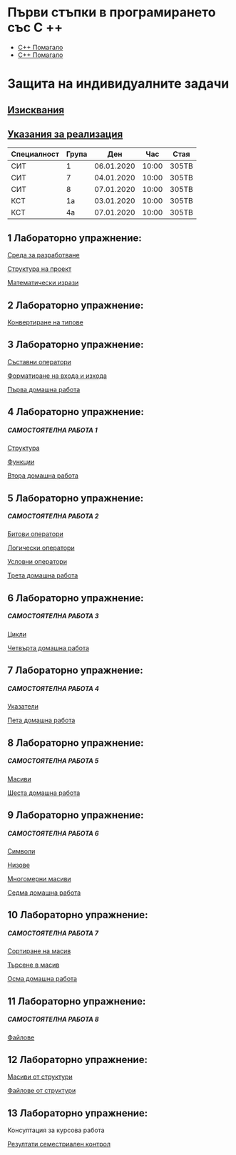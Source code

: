 # Първи стъпки в програмирането със C ++

- [C++ Помагало](https://1drv.ms/b/s!AniZF0_PR4QBj44XLHkZJXol72E2Mg?e=rFa1wU)
- [C++ Помагало](https://cpp-book.softuni.bg/)

# Защита на индивидуалните задачи

## [Изисквания](HomeWork/ExamTask.md)

## [Указания за реализация](HomeWork/Example.md)

Специалност | Група | Ден | Час | Стая |
|--|--|--|--|--|
СИТ | 1 |  06.01.2020 | 10:00 | 305ТВ
СИТ | 7 |  04.01.2020 | 10:00 | 305ТВ
СИТ | 8 |  07.01.2020 | 10:00 | 305ТВ
КСТ | 1а |  03.01.2020 | 10:00 | 305ТВ
КСТ | 4а |  07.01.2020 | 10:00 | 305ТВ


## 1 Лабораторно упражнение:

[Среда за разработване](Chapters&Strategies/VisualStudio)

[Структура на проект](Chapters&Strategies/ProjectStructure)

[Математически изрази](Chapters&Strategies/Math/ArithmeticOperators.md)

## 2 Лабораторно упражнение:

[Конвертиране на типове](Chapters&Strategies/TypeConversion)

## 3 Лабораторно упражнение:

[Съставни оператори](Chapters&Strategies/Math/CompoundAssignmentOperators.md)

[Форматиране на входа и изхода](Chapters&Strategies/InputOutputFormatting)

[Първа домашна работа](HomeWork/first.md)

## 4 Лабораторно упражнение:

##### САМОСТОЯТЕЛНА РАБОТА 1

[Структура](Chapters&Strategies/Structures)

[Функции](Chapters&Strategies/Functions)

[Втора домашна работа](HomeWork/second.md)

## 5 Лабораторно упражнение:

##### САМОСТОЯТЕЛНА РАБОТА 2

[Битови оператори](Chapters&Strategies/BitwiseOperators)

[Логически оператори](Chapters&Strategies/LogicalOperator)

[Условни оператори](Chapters&Strategies/ConditionalOperators)

[Трета домашна работа](HomeWork/third.md)

## 6 Лабораторно упражнение:

##### САМОСТОЯТЕЛНА РАБОТА 3

[Цикли](Chapters&Strategies/Loop)

[Четвърта домашна работа](HomeWork/fourth.md)

## 7 Лабораторно упражнение:

##### САМОСТОЯТЕЛНА РАБОТА 4

[Указатели](Chapters&Strategies/Pointer)

[Пета домашна работа](HomeWork/fifth.md)

## 8 Лабораторно упражнение:

##### САМОСТОЯТЕЛНА РАБОТА 5

[Масиви](Chapters&Strategies/Array)

[Шеста домашна работа](HomeWork/sixth.md)

## 9 Лабораторно упражнение:

##### САМОСТОЯТЕЛНА РАБОТА 6

[Символи](Chapters&Strategies/Character)

[Низове](Chapters&Strategies/String)

[Многомерни масиви](Chapters&Strategies/MultidimensionalArrays)

[Седма домашна работа](HomeWork/seventh.md)

## 10 Лабораторно упражнение:

##### САМОСТОЯТЕЛНА РАБОТА 7

[Сортиране на масив](Chapters&Strategies/BubbleSort)

[Търсене в масив](Chapters&Strategies/Search)

[Осма домашна работа](HomeWork/eighth.md)

## 11 Лабораторно упражнение:

##### САМОСТОЯТЕЛНА РАБОТА 8

[Файлове](Chapters&Strategies/files)

## 12 Лабораторно упражнение:

[Масиви от структури](Chapters&Strategies/ArrayStruct)

[Файлове от структури](Chapters&Strategies/FileStruct)

## 13 Лабораторно упражнение:

Консултация за курсова работа

[Резултати семестриален контрол](https://thevelislavkolesnichenko.github.io/CPlusPlusBasic)
